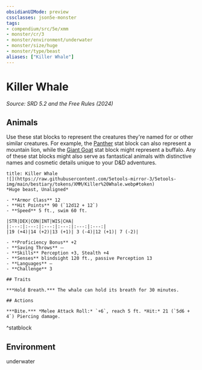 ```yaml
---
obsidianUIMode: preview
cssclasses: json5e-monster
tags:
- compendium/src/5e/xmm
- monster/cr/3
- monster/environment/underwater
- monster/size/huge
- monster/type/beast
aliases: ["Killer Whale"]
---
```

# Killer Whale
*Source: SRD 5.2 and the Free Rules (2024)*  

## Animals

Use these stat blocks to represent the creatures they're named for or other similar creatures. For example, the [Panther](panther-xmm.md) stat block can also represent a mountain lion, while the [Giant Goat](giant-goat-xmm.md) stat block might represent a buffalo. Any of these stat blocks might also serve as fantastical animals with distinctive names and cosmetic details unique to your D&D adventures.

```ad-statblock
title: Killer Whale
![](https://raw.githubusercontent.com/5etools-mirror-3/5etools-img/main/bestiary/tokens/XMM/Killer%20Whale.webp#token)
*Huge beast, Unaligned*

- **Armor Class** 12
- **Hit Points** 90 (`12d12 + 12`)
- **Speed** 5 ft., swim 60 ft.

|STR|DEX|CON|INT|WIS|CHA|
|:---:|:---:|:---:|:---:|:---:|:---:|
|19 (+4)|14 (+2)|13 (+1)| 3 (-4)|12 (+1)| 7 (-2)|

- **Proficiency Bonus** +2
- **Saving Throws** ⏤
- **Skills** Perception +3, Stealth +4
- **Senses** blindsight 120 ft., passive Perception 13
- **Languages** —
- **Challenge** 3

## Traits

***Hold Breath.*** The whale can hold its breath for 30 minutes.

## Actions

***Bite.*** *Melee Attack Roll:* `+6`, reach 5 ft. *Hit:* 21 (`5d6 + 4`) Piercing damage.
```
^statblock

## Environment

underwater